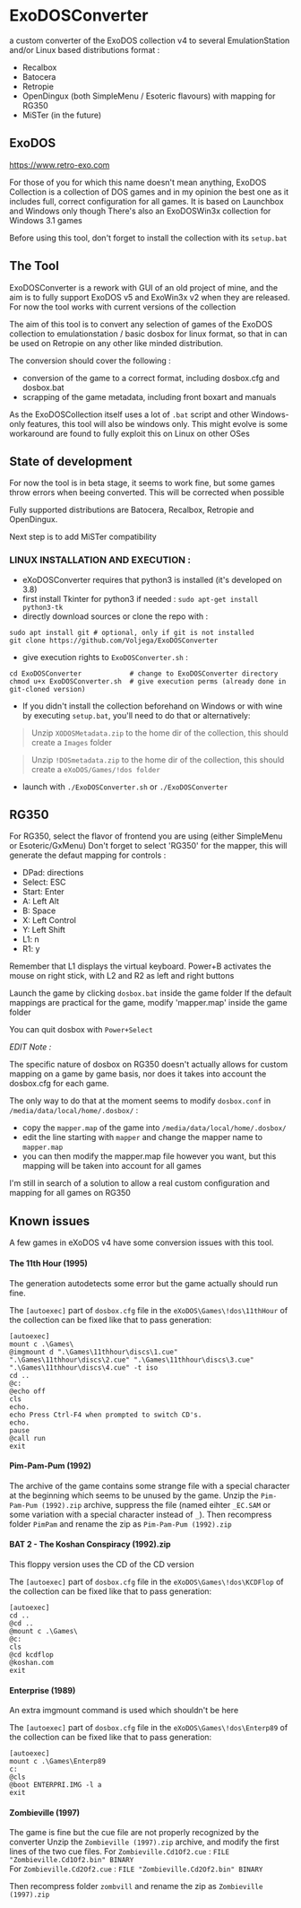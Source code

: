 # ExoDOSConverter

a custom converter of the ExoDOS collection v4 to several EmulationStation and/or Linux based distributions format : 
 - Recalbox
 - Batocera
 - Retropie
 - OpenDingux (both SimpleMenu / Esoteric flavours) with mapping for RG350
 - MiSTer (in the future)

## ExoDOS

https://www.retro-exo.com

For those of you for which this name doesn't mean anything, ExoDOS Collection is a collection of DOS games and in my opinion the best one as it includes full, correct configuration for all games.
It is based on Launchbox and Windows only though
There's also an ExoDOSWin3x collection for Windows 3.1 games

Before using this tool, don't forget to install the collection with its `setup.bat`

## The Tool

ExoDOSConverter is a rework with GUI of an old project of mine, and the aim is to fully support ExoDOS v5 and ExoWin3x v2 when they are released.
For now the tool works with current versions of the collection

The aim of this tool is to convert any selection of games of the ExoDOS collection to emulationstation / basic dosbox for linux format, so that in can be used on Retropie on any other like minded distribution.

The conversion should cover the following :
 - conversion of the game to a correct format, including dosbox.cfg and dosbox.bat
 - scrapping of the game metadata, including front boxart and manuals

As the ExoDOSCollection itself uses a lot of `.bat` script and other Windows-only features, this tool will also be windows only.
This might evolve is some workaround are found to fully exploit this on Linux on other OSes

## State of development

For now the tool is in beta stage, it seems to work fine, but some games throw errors when beeing converted.
This will be corrected when possible

Fully supported distributions are Batocera, Recalbox, Retropie and OpenDingux.

Next step is to add MiSTer compatibility

### LINUX INSTALLATION AND EXECUTION :
- eXoDOSConverter requires that python3 is installed (it's developed on 3.8)
- first install Tkinter for python3 if needed : `sudo apt-get install python3-tk`
- directly download sources or clone the repo with :
 ```
 sudo apt install git # optional, only if git is not installed
 git clone https://github.com/Voljega/ExoDOSConverter
 ```
- give execution rights to `ExoDOSConverter.sh` :
```
cd ExoDOSConverter            # change to ExoDOSConverter directory
chmod u+x ExoDOSConverter.sh  # give execution perms (already done in git-cloned version)
```
- If you didn't install the collection beforehand on Windows or with wine by executing `setup.bat`, you'll need to do that or  alternatively:
>Unzip `XODOSMetadata.zip` to the home dir of the collection, this should create a `Images` folder

>Unzip `!DOSmetadata.zip` to the home dir of the collection, this should create a `eXoDOS/Games/!dos folder`

- launch with `./ExoDOSConverter.sh` or `./ExoDOSConverter`

## RG350

For RG350, select the flavor of frontend you are using (either SimpleMenu or Esoteric/GxMenu)
Don't forget to select 'RG350' for the mapper, this will generate the defaut mapping for controls :
 - DPad: directions
 - Select: ESC
 - Start: Enter
 - A: Left Alt
 - B: Space
 - X: Left Control
 - Y: Left Shift
 - L1: n
 - R1: y
 
 Remember that L1 displays the virtual keyboard.
 Power+B activates the mouse on right stick, with L2 and R2 as left and right buttons 

Launch the game by clicking `dosbox.bat` inside the game folder
If the default mappings are practical for the game, modify 'mapper.map' inside the game folder

You can quit dosbox with `Power+Select`

*EDIT Note :* 

The specific nature of dosbox on RG350 doesn't actually allows for custom mapping on a game by game basis, nor does it takes into account the dosbox.cfg for each game.

The only way to do that at the moment seems to modify `dosbox.conf` in `/media/data/local/home/.dosbox/` :

- copy the `mapper.map` of the game into  `/media/data/local/home/.dosbox/`
- edit the line starting with `mapper` and change the mapper name to `mapper.map`
- you can then modify the mapper.map file however you want, but this mapping will be taken into account for all games

I'm still in search of a solution to allow a real custom configuration and mapping for all games on RG350

## Known issues

A few games in eXoDOS v4 have some conversion issues with this tool.

#### The 11th Hour (1995)

The generation autodetects some error but the game actually should run fine.

The `[autoexec]` part of `dosbox.cfg` file in the `eXoDOS\Games\!dos\11thHour` of the collection can be fixed like that to pass generation:
```
[autoexec]
mount c .\Games\
@imgmount d ".\Games\11thhour\discs\1.cue" ".\Games\11thhour\discs\2.cue" ".\Games\11thhour\discs\3.cue" ".\Games\11thhour\discs\4.cue" -t iso
cd ..
@c:
@echo off
cls
echo.
echo Press Ctrl-F4 when prompted to switch CD's.
echo.
pause
@call run
exit
```

#### Pim-Pam-Pum (1992)

The archive of the game contains some strange file with a special character at the beginning which seems to be unused by the game.
Unzip the `Pim-Pam-Pum (1992).zip` archive, suppress the file (named eihter `_EC.SAM` or some variation with a special character instead of `_`).
Then recompress folder `PimPam` and rename the zip as `Pim-Pam-Pum (1992).zip`

#### BAT 2 - The Koshan Conspiracy (1992).zip

This floppy version uses the CD of the CD version

The `[autoexec]` part of `dosbox.cfg` file in the `eXoDOS\Games\!dos\KCDFlop` of the collection can be fixed like that to pass generation:
```
[autoexec]
cd ..
@cd ..
@mount c .\Games\
@c:
cls
@cd kcdflop
@koshan.com
exit
```

#### Enterprise (1989)

An extra imgmount command is used which shouldn't be here

The `[autoexec]` part of `dosbox.cfg` file in the `eXoDOS\Games\!dos\Enterp89` of the collection can be fixed like that to pass generation:
```
[autoexec]
mount c .\Games\Enterp89
c:
@cls
@boot ENTERPRI.IMG -l a
exit
```

#### Zombieville (1997)

The game is fine but the cue file are not properly recognized by the converter
Unzip the `Zombieville (1997).zip` archive, and modify the first lines of the two cue files.
For `Zombieville.Cd1Of2.cue` : `FILE "Zombieville.Cd1Of2.bin" BINARY`  
For `Zombieville.Cd2Of2.cue` : `FILE "Zombieville.Cd2Of2.bin" BINARY`

Then recompress folder `zombvill` and rename the zip as `Zombieville (1997).zip`
